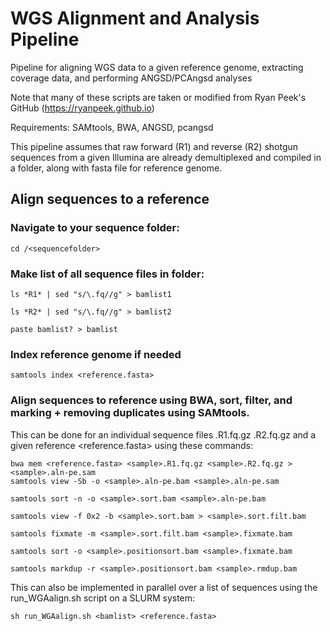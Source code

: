 # WGS Alignment and Analysis Pipeline
  
Pipeline for aligning WGS data to a given reference genome, extracting coverage data, and performing ANGSD/PCAngsd analyses

Note that many of these scripts are taken or modified from Ryan Peek's GitHub (https://ryanpeek.github.io)

Requirements: SAMtools, BWA, ANGSD, pcangsd

This pipeline assumes that raw forward (R1) and reverse (R2) shotgun sequences from a given Illumina are already demultiplexed and compiled in a folder, along with fasta file for reference genome.

## Align sequences to a reference

### Navigate to your sequence folder: 

    cd /<sequencefolder>

### Make list of all sequence files in folder:

    ls *R1* | sed "s/\.fq//g" > bamlist1

    ls *R2* | sed "s/\.fq//g" > bamlist2

    paste bamlist? > bamlist

### Index reference genome if needed

    samtools index <reference.fasta>

### Align sequences to reference using BWA, sort, filter, and marking + removing duplicates using SAMtools.

This can be done for an individual sequence files <sample>.R1.fq.gz <sample>.R2.fq.gz and a given reference <reference.fasta> using these commands:

    bwa mem <reference.fasta> <sample>.R1.fq.gz <sample>.R2.fq.gz > <sample>.aln-pe.sam
    samtools view -Sb -o <sample>.aln-pe.bam <sample>.aln-pe.sam

    samtools sort -n -o <sample>.sort.bam <sample>.aln-pe.bam

    samtools view -f 0x2 -b <sample>.sort.bam > <sample>.sort.filt.bam

    samtools fixmate -m <sample>.sort.filt.bam <sample>.fixmate.bam

    samtools sort -o <sample>.positionsort.bam <sample>.fixmate.bam

    samtools markdup -r <sample>.positionsort.bam <sample>.rmdup.bam

This can also be implemented in parallel over a list of sequences <bamlist> using the run_WGAalign.sh script on a SLURM system:
  
    sh run_WGAalign.sh <bamlist> <reference.fasta>

